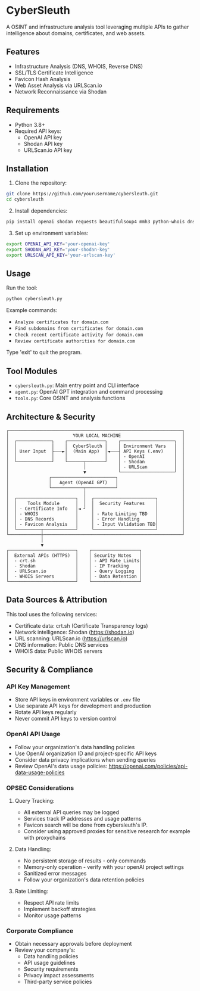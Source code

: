 # CyberSleuth

A OSINT and infrastructure analysis tool leveraging multiple APIs to gather intelligence about domains, certificates, and web assets.

## Features

- Infrastructure Analysis (DNS, WHOIS, Reverse DNS)
- SSL/TLS Certificate Intelligence
- Favicon Hash Analysis
- Web Asset Analysis via URLScan.io
- Network Reconnaissance via Shodan

## Requirements

- Python 3.8+
- Required API keys:
  - OpenAI API key
  - Shodan API key
  - URLScan.io API key

## Installation

1. Clone the repository:
```bash
git clone https://github.com/yourusername/cybersleuth.git
cd cybersleuth
```

2. Install dependencies:
```bash
pip install openai shodan requests beautifulsoup4 mmh3 python-whois dnspython prompt_toolkit
```

3. Set up environment variables:
```bash
export OPENAI_API_KEY='your-openai-key'
export SHODAN_API_KEY='your-shodan-key'
export URLSCAN_API_KEY='your-urlscan-key'
```

## Usage

Run the tool:
```bash
python cybersleuth.py
```

Example commands:
- `Analyze certificates for domain.com`
- `Find subdomains from certificates for domain.com`
- `Check recent certificate activity for domain.com`
- `Review certificate authorities for domain.com`

Type 'exit' to quit the program.

## Tool Modules

- `cybersleuth.py`: Main entry point and CLI interface
- `agent.py`: OpenAI GPT integration and command processing
- `tools.py`: Core OSINT and analysis functions

## Architecture & Security

```
┌─────────────────────────────────────────────────────────────────┐
│                        YOUR LOCAL MACHINE                       │
│  ┌─────────────┐    ┌──────────────┐    ┌────────────────────┐  │
│  │             │    │  CyberSleuth │    │ Environment Vars   │  │
│  │ User Input  ├───►│  (Main App)  │◄───┤ API Keys (.env)    │  │
│  │             │    │              │    │ - OpenAI           │  │
│  └─────────────┘    └──────┬───────┘    │ - Shodan           │  │
│                            │            │ - URLScan          │  │
│                            ▼            └────────────────────┘  │
│               ┌────────────────────────┐                        │
│               │   Agent (OpenAI GPT)   │                        │
│               └────────────┬───────────┘                        │
│                            │                                    │
│  ┌──────────────────────┐  │  ┌───────────────────────┐         │
│  │    Tools Module      │  │  │  Security Features    │         │
│  │ - Certificate Info   │◄ ┘  │                       │         │
│  │ - WHOIS              │     │ - Rate Limiting TBD   │         │
│  │ - DNS Records        │     │ - Error Handling      │         │
│  │ - Favicon Analysis   │     │ - Input Validation TBD│         │
│  └─────────┬────────────┘     └───────────────────────┘         │
└────────────┼────────────────────────────────────────────────────┘
             │
             ▼
┌─────────────────────────┐    ┌──────────────────┐
│  External APIs (HTTPS)  │    │ Security Notes   │
│  - crt.sh               │    │ - API Rate Limits│
│  - Shodan               │    │ - IP Tracking    │
│  - URLScan.io           │    │ - Query Logging  │
│  - WHOIS Servers        │    │ - Data Retention │
└─────────────────────────┘    └──────────────────┘
```



## Data Sources & Attribution
This tool uses the following services:
- Certificate data: crt.sh (Certificate Transparency logs)
- Network intelligence: Shodan (https://shodan.io)
- URL scanning: URLScan.io (https://urlscan.io)
- DNS information: Public DNS services
- WHOIS data: Public WHOIS servers

## Security & Compliance
### API Key Management
- Store API keys in environment variables or `.env` file
- Use separate API keys for development and production
- Rotate API keys regularly
- Never commit API keys to version control

### OpenAI API Usage
- Follow your organization's data handling policies
- Use OpenAI organization ID and project-specific API keys
- Consider data privacy implications when sending queries
- Review OpenAI's data usage policies: https://openai.com/policies/api-data-usage-policies

### OPSEC Considerations
1. Query Tracking:
   - All external API queries may be logged
   - Services track IP addresses and usage patterns
   - Favicon search will be done from cybersleuth's IP.
   - Consider using approved proxies for sensitive research for example with proxychains

2. Data Handling:
   - No persistent storage of results - only commands
   - Memory-only operation - verify with your openAI project settings
   - Sanitized error messages
   - Follow your organization's data retention policies

3. Rate Limiting:
   - Respect API rate limits
   - Implement backoff strategies
   - Monitor usage patterns

### Corporate Compliance
- Obtain necessary approvals before deployment
- Review your company's:
  - Data handling policies
  - API usage guidelines
  - Security requirements
  - Privacy impact assessments
  - Third-party service policies

